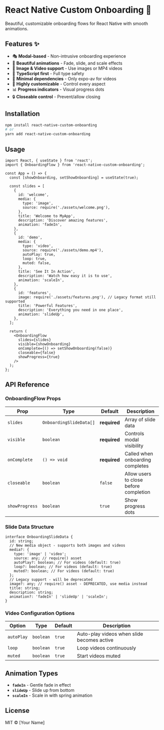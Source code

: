 # React Native Custom Onboarding 🚀

Beautiful, customizable onboarding flows for React Native with smooth animations.

## Features ✨

- 🎭 **Modal-based** - Non-intrusive onboarding experience
- 🎨 **Beautiful animations** - Fade, slide, and scale effects
- 🎥 **Image & Video support** - Use images or MP4 videos
- 📱 **TypeScript first** - Full type safety
- 🎯 **Minimal dependencies** - Only expo-av for videos
- 🎪 **Highly customizable** - Control every aspect
- 📊 **Progress indicators** - Visual progress dots
- 🔒 **Closeable control** - Prevent/allow closing

## Installation

```bash
npm install react-native-custom-onboarding
# or
yarn add react-native-custom-onboarding
```

## Usage

```tsx
import React, { useState } from 'react';
import { OnboardingFlow } from 'react-native-custom-onboarding';

const App = () => {
  const [showOnboarding, setShowOnboarding] = useState(true);

  const slides = [
    {
      id: 'welcome',
      media: {
        type: 'image',
        source: require('./assets/welcome.png'),
      },
      title: 'Welcome to MyApp',
      description: 'Discover amazing features',
      animation: 'fadeIn',
    },
    {
      id: 'demo',
      media: {
        type: 'video',
        source: require('./assets/demo.mp4'),
        autoPlay: true,
        loop: true,
        muted: false,
      },
      title: 'See It In Action',
      description: 'Watch how easy it is to use',
      animation: 'scaleIn',
    },
    {
      id: 'features',
      image: require('./assets/features.png'), // Legacy format still supported
      title: 'Powerful Features',
      description: 'Everything you need in one place',
      animation: 'slideUp',
    },
  ];

  return (
    <OnboardingFlow
      slides={slides}
      visible={showOnboarding}
      onComplete={() => setShowOnboarding(false)}
      closeable={false}
      showProgress={true}
    />
  );
};
```

## API Reference

### OnboardingFlow Props

| Prop | Type | Default | Description |
|------|------|---------|-------------|
| `slides` | `OnboardingSlideData[]` | **required** | Array of slide data |
| `visible` | `boolean` | **required** | Controls modal visibility |
| `onComplete` | `() => void` | **required** | Called when onboarding completes |
| `closeable` | `boolean` | `false` | Allow users to close before completion |
| `showProgress` | `boolean` | `true` | Show progress dots |

### Slide Data Structure

```tsx
interface OnboardingSlideData {
  id: string;
  // New media object - supports both images and videos
  media?: {
    type: 'image' | 'video';
    source: any; // require() asset
    autoPlay?: boolean; // For videos (default: true)
    loop?: boolean; // For videos (default: true)
    muted?: boolean; // For videos (default: true)
  };
  // Legacy support - will be deprecated
  image?: any; // require() asset - DEPRECATED, use media instead
  title: string;
  description: string;
  animation?: 'fadeIn' | 'slideUp' | 'scaleIn';
}
```

### Video Configuration Options

| Option | Type | Default | Description |
|--------|------|---------|-------------|
| `autoPlay` | `boolean` | `true` | Auto-play videos when slide becomes active |
| `loop` | `boolean` | `true` | Loop videos continuously |
| `muted` | `boolean` | `true` | Start videos muted |

## Animation Types

- **`fadeIn`** - Gentle fade in effect
- **`slideUp`** - Slide up from bottom
- **`scaleIn`** - Scale in with spring animation

## License

MIT © [Your Name]